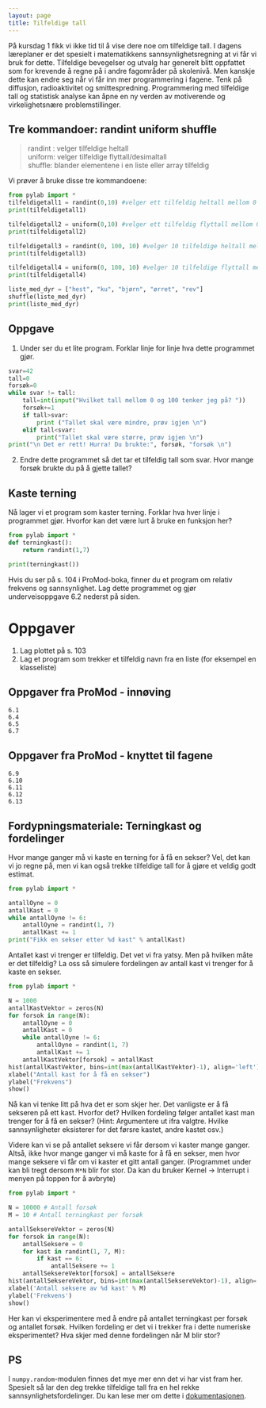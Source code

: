 ```yaml
---
layout: page
title: Tilfeldige tall
---
```

På kursdag 1 fikk vi ikke tid til å vise dere noe om tilfeldige tall. I dagens læreplaner er det spesielt i matematikkens sannsynlighetsregning at vi får vi bruk for dette. Tilfeldige bevegelser og utvalg har generelt blitt oppfattet som for krevende å regne på i andre fagområder på skolenivå. Men kanskje dette kan endre seg når vi får inn mer programmering i fagene. Tenk på diffusjon, radioaktivitet og smittespredning. Programmering med tilfeldige tall og statistisk analyse kan åpne en ny verden av motiverende og virkelighetsnære problemstillinger.

## Tre kommandoer: randint  uniform  shuffle

>randint : velger tilfeldige heltall  
uniform: velger tilfeldige flyttall/desimaltall   
shuffle: blander elementene i en liste eller array tilfeldig

Vi prøver å bruke disse tre kommandoene: 


```python
from pylab import *
tilfeldigetall1 = randint(0,10) #velger ett tilfeldig heltall mellom 0 og 10
print(tilfeldigetall1)

tilfeldigetall2 = uniform(0,10) #velger ett tilfeldig flyttall mellom 0 og 10
print(tilfeldigetall2)

tilfeldigetall3 = randint(0, 100, 10) #velger 10 tilfeldige heltall mellom 0 og 100
print(tilfeldigetall3)

tilfeldigetall4 = uniform(0, 100, 10) #velger 10 tilfeldige flyttall mellom 0 og 100
print(tilfeldigetall4)

liste_med_dyr = ["hest", "ku", "bjørn", "ørret", "rev"]
shuffle(liste_med_dyr)
print(liste_med_dyr)

```

## Oppgave
1) Under ser du et lite program. Forklar linje for linje hva dette programmet gjør. 


```python
svar=42
tall=0
forsøk=0
while svar != tall:
    tall=int(input("Hvilket tall mellom 0 og 100 tenker jeg på? "))
    forsøk+=1
    if tall>svar:
        print ("Tallet skal være mindre, prøv igjen \n")
    elif tall<svar:
        print("Tallet skal være større, prøv igjen \n")
print("\n Det er rett! Hurra! Du brukte:", forsøk, "forsøk \n")

```

2) Endre dette programmet så det tar et tilfeldig tall som svar. Hvor mange forsøk brukte du på å gjette tallet?

## Kaste terning
Nå lager vi et program som kaster terning. 
Forklar hva hver linje i programmet gjør. Hvorfor kan det være lurt å bruke en funksjon her?



```python
from pylab import *
def terningkast():    
    return randint(1,7)

print(terningkast())
```

Hvis du ser på s. 104 i ProMod-boka, finner du et program om relativ frekvens og sannsynlighet. Lag dette programmet og gjør underveisoppgave 6.2 nederst på siden. 



# Oppgaver
1. Lag plottet på s. 103
2. Lag et program som trekker et tilfeldig navn fra en liste (for eksempel en klasseliste)

## Oppgaver fra ProMod - innøving
```
6.1  
6.4  
6.5  
6.7 
```

## Oppgaver fra ProMod - knyttet til fagene
```
6.9  
6.10  
6.11  
6.12  
6.13  
```


## Fordypningsmateriale: Terningkast og fordelinger

Hvor mange ganger må vi kaste en terning for å få en sekser? Vel, det kan vi jo regne på, men vi kan også trekke tilfeldige tall for å gjøre et veldig godt estimat. 


```python
from pylab import *

antallOyne = 0
antallKast = 0
while antallOyne != 6:
    antallOyne = randint(1, 7)
    antallKast += 1
print("Fikk en sekser etter %d kast" % antallKast)
```

Antallet kast vi trenger er tilfeldig. Det vet vi fra yatsy. Men på hvilken måte er det tilfeldig? La oss så simulere fordelingen av antall kast vi trenger for å kaste en sekser. 


```python
from pylab import *

N = 1000
antallKastVektor = zeros(N)
for forsok in range(N):
    antallOyne = 0
    antallKast = 0
    while antallOyne != 6:
        antallOyne = randint(1, 7)
        antallKast += 1
    antallKastVektor[forsok] = antallKast
hist(antallKastVektor, bins=int(max(antallKastVektor)-1), align='left')
xlabel("Antall kast for å få en sekser")
ylabel("Frekvens")
show()
```

Nå kan vi tenke litt på hva det er som skjer her. Det vanligste er å få sekseren på ett kast. Hvorfor det? Hvilken fordeling følger antallet kast man trenger for å få en sekser? (Hint: Argumentere ut ifra valgtre. Hvilke sannsynligheter eksisterer for det førsre kastet, andre kastet osv.)

Videre kan vi se på antallet seksere vi får dersom vi kaster mange ganger. Altså, ikke hvor mange ganger vi må kaste for å få en sekser, men hvor mange seksere vi får om vi kaster et gitt antall ganger. (Programmet under kan bli tregt dersom `M*N` blir for stor. Da kan du bruker Kernel -> Interrupt i menyen på toppen for å avbryte)


```python
from pylab import *

N = 10000 # Antall forsøk
M = 10 # Antall terningkast per forsøk

antallSeksereVektor = zeros(N)
for forsok in range(N):
    antallSeksere = 0
    for kast in randint(1, 7, M):
        if kast == 6:
            antallSeksere += 1
    antallSeksereVektor[forsok] = antallSeksere
hist(antallSeksereVektor, bins=int(max(antallSeksereVektor)-1), align='left')
xlabel('Antall seksere av %d kast' % M)
ylabel('Frekvens')
show()

```

Her kan vi eksperimentere med å endre på antallet terningkast per forsøk og antallet forsøk. Hvilken fordeling er det vi i trekker fra i dette numeriske eksperimentet? Hva skjer med denne fordelingen når M blir stor?

## PS

I `numpy.random`-modulen finnes det mye mer enn det vi har vist fram her. Spesielt så lar den deg trekke tilfeldige tall fra en hel rekke sannsynlighetsfordelinger. Du kan lese mer om dette i [dokumentasjonen](https://docs.scipy.org/doc/numpy-1.14.0/reference/routines.random.html).
